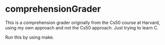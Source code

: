 # comprehensionGrader
This is a comprehension grader originally from the Cs50 course at Harvard, using my own approach and not the Cs50 approach. Just trying to learn C.

Run this by using make.
